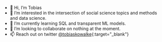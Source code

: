 - 👋 Hi, I’m Tobias
- 👀 I’m interested in the intersection of social science topics and methods and data science.
- 🌱 I’m currently learning SQL and transparent ML models.
- 💞️ I’m looking to collaborate on nothing at the moment.
- 📫 Reach out on twitter [@tobiaskowalke](https://www.twitter.com/tobiaskowalke){:target="_blank"}
